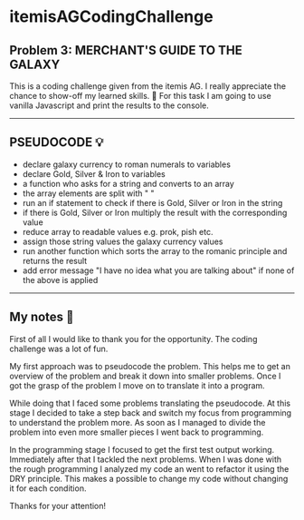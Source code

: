 # itemisAGCodingChallenge

## Problem 3: MERCHANT'S GUIDE TO THE GALAXY

This is a coding challenge given from the itemis AG. I really appreciate the chance to show-off my learned skills. :notebook:
For this task I am going to use vanilla Javascript and print the results to the console.

---

## PSEUDOCODE :bulb:

- declare galaxy currency to roman numerals to variables
- declare Gold, Silver & Iron to variables
- a function who asks for a string and converts to an array
- the array elements are split with " "
- run an if statement to check if there is Gold, Silver or Iron in the string
- if there is Gold, Silver or Iron multiply the result with the corresponding value
- reduce array to readable values e.g. prok, pish etc.
- assign those string values the galaxy currency values
- run another function which sorts the array to the romanic principle and returns the result
- add error message "I have no idea what you are talking about" if none of the above is applied

---

## My notes :memo:

First of all I would like to thank you for the opportunity. The coding challenge was a lot of fun.

My first approach was to pseudocode the problem. This helps me to get an overview of the problem and break it down into
smaller problems. Once I got the grasp of the problem I move on to translate it into a program.

While doing that I faced some problems translating the pseudocode. At this stage I decided to take a step back
and switch my focus from programming to understand the problem more. As soon as I managed to divide the problem into even more smaller pieces
I went back to programming.

In the programming stage I focused to get the first test output working. Immediately after that I tackled the next problems.
When I was done with the rough programming I analyzed my code an went to refactor it using the DRY principle. This makes a possible to change my code without
changing it for each condition.

Thanks for your attention!

